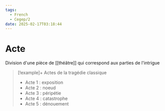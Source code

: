 ```yaml
---
tags:
  - French
  - Cegep/2
date: 2025-02-17T03:18:44
---
```


# Acte

Division d'une pièce de [[théâtre]] qui correspond aux parties de l'intrigue

> [!example]+ Actes de la tragédie classique
> - Acte 1 : exposition
> - Acte 2 : noeud
> - Acte 3 : péripétie
> - Acte 4 : catastrophe
> - Acte 5 : dénouement
